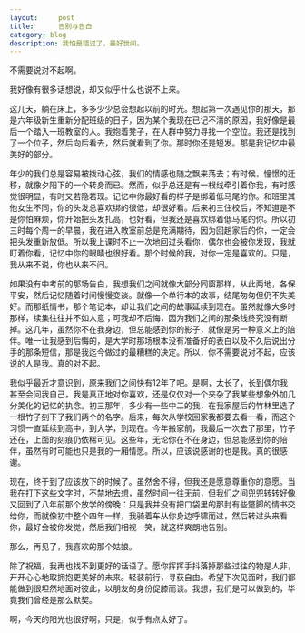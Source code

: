```yaml
---
layout:     post
title:      告别与告白 
category: blog
description: 我怕是错过了，最好世间。
---
```

不需要说对不起啊。

我好像有很多话想说，却又似乎什么也说不上来。



这几天，躺在床上，多多少少总会想起以前的时光。想起第一次遇见你的那天，那是六年级新生重新分配班级的日子，因为某个我现在已记不清的原因，我好像是最后一个踏入一班教室的人。我抱着凳子，在人群中努力寻找一个空位。我还是找到了一个位子，然后向后看去，然后就看到了你。那时你还是短发。那是我记忆中最美好的部分。

年少的我们总是容易被拨动心弦，我们的情感也随之飘来荡去；有时候，憧憬的迁移，就像夕阳下的一个转身而已。然而，似乎总还是有一根线牵引着你我，有时感觉很明显，有时又若隐若现。记忆中你最好看的样子是绑着低马尾的你。和班里其他女生不同，你的头发总喜欢绑的很低，却很好看。后来初三住校后，不知道是不是你怕麻烦，你开始把头发扎高，也好看，但我还是喜欢绑着低马尾的你。所以初三时每个周一的早晨，我在进入教室前总是充满期待，因为回趟家后的你，一定会把头发重新放低。所以我上课时不止一次地回过头看你，偶尔也会被你发现，我就盯着你看，记忆中你的眼睛也很好看。那个时候的我，对你一定是喜欢的。只是，我从来不说，你也从来不问。



如果没有中考前的那场告白，我想我们之间就像大部分同窗那样，从此两地，各保平安，然后记忆随着时间慢慢变淡。就像一个单行本的故事，结尾匆匆但仍不失美好。而那纸情书，那个笔记本，却让我们之间的故事延续到现在。虽然就像大多时那样，续集往往并不如人意；可我却不后悔，因为我们之间的那条线终究没有断掉。这几年，虽然你不在我身边，但总能感到你的影子，就像是另一种意义上的陪伴。唯一让我感到后悔的，是大学时那场根本没有准备好的表白以及不久后说出分手的那条短信，那是我迄今做过的最糟糕的决定。所以，你不需要说对不起，应该说的人是我。真的对不起。

我似乎最近才意识到，原来我们之间快有12年了吧。是啊，太长了，长到偶尔我甚至会问我自己，我是真正地对你喜欢，还是仅仅对一个夹杂了我某些想象外加几分美化的记忆的执念。初三那年，多少有一些中二的我，在我家屋后的竹林里选了一根竹子刻下了我们两个的名字。后来，每次从学校回家我都要去看一看，而这个习惯一直延续到高中，到大学，到现在。今年搬家前，我最后一次去了那里，竹子还在，上面的刻痕仍依稀可见。这些年，无论你在不在身边，但总能感到你的陪伴，虽然有时可能也只是我的一厢情愿。所以，应该说感谢的也是我。真的很感谢。



现在，终于到了应该放下的时候了。虽然舍不得，但我还是愿意尊重你的意愿。当我在打下这些文字时，不禁地去想，虽然时间一往无前，但我们之间兜兜转转好像又回到了八年前那个放学的傍晚：只是我并没有把口袋里的那封有些蹩脚的情书交给你，而就像初中整个四年一样，我骑着车从你身边呼啸而过，然后转过头来看你，最好会被你发觉，然后我们相视一笑，就这样爽朗地告别。

那么，再见了，我喜欢的那个姑娘。

除了祝福，我再也找不到更好的话语了。愿你挥挥手抖落掉那些过往的物是人非，开开心心地取拥抱更美好的未来。轻装前行，寻获自由。希望下次见面时，我们都能做到很坦然地面对彼此，以朋友的身份促膝而谈。我想，我们是可以做到的，毕竟我们曾经是那么默契。

啊，今天的阳光也很好啊，只是，似乎有点太好了。












